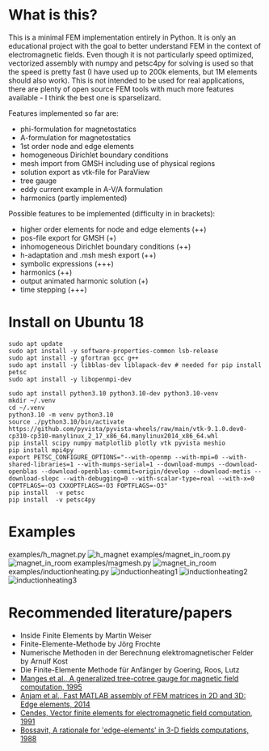 # What is this?
This is a minimal FEM implementation entirely in Python. It is only an educational project with the goal to better understand FEM in the context of electromagnetic fields. Even though it is not particularly speed optimized, vectorized assembly with numpy and petsc4py for solving is used so that the speed is pretty fast (I have used up to 200k elements, but 1M elements should also work).
This is not intended to be used for real applications, there are plenty of open source FEM tools with much more features available - I think the best one is sparselizard.

Features implemented so far are:
- phi-formulation for magnetostatics
- A-formulation for magnetostatics
- 1st order node and edge elements
- homogeneous Dirichlet boundary conditions
- mesh import from GMSH including use of physical regions
- solution export as vtk-file for ParaView
- tree gauge
- eddy current example in A-V/A formulation
- harmonics (partly implemented)

Possible features to be implemented (difficulty in in brackets):
- higher order elements for node and edge elements (++)
- pos-file export for GMSH (+)
- inhomogeneous Dirichlet boundary conditions (++)
- h-adaptation and .msh mesh export (++)
- symbolic expressions (+++)
- harmonics (++)
- output animated harmonic solution (+)
- time stepping (+++)

# Install on Ubuntu 18
    sudo apt update
    sudo apt install -y software-properties-common lsb-release
    sudo apt install -y gfortran gcc g++
    sudo apt install -y libblas-dev liblapack-dev # needed for pip install petsc
    sudo apt install -y libopenmpi-dev

    sudo apt install python3.10 python3.10-dev python3.10-venv
    mkdir ~/.venv
    cd ~/.venv
    python3.10 -m venv python3.10
    source ./python3.10/bin/activate
    https://github.com/pyvista/pyvista-wheels/raw/main/vtk-9.1.0.dev0-cp310-cp310-manylinux_2_17_x86_64.manylinux2014_x86_64.whl
    pip install scipy numpy matplotlib plotly vtk pyvista meshio
    pip install mpi4py
    export PETSC_CONFIGURE_OPTIONS="--with-openmp --with-mpi=0 --with-shared-libraries=1 --with-mumps-serial=1 --download-mumps --download-openblas --download-openblas-commit=origin/develop --download-metis --download-slepc --with-debugging=0 --with-scalar-type=real --with-x=0 COPTFLAGS=-O3 CXXOPTFLAGS=-O3 FOPTFLAGS=-O3"
    pip install  -v petsc
    pip install  -v petsc4py
    
# Examples
examples/h_magnet.py
![h_magnet](https://github.com/catkira/fem_course/blob/master/examples/h_magnet.png?raw=true)
examples/magnet_in_room.py
![magnet_in_room](https://github.com/catkira/fem_course/blob/master/examples/magnet_in_room.png?raw=true)
examples/magmesh.py
![magnet_in_room](https://github.com/catkira/fem_course/blob/master/examples/magmesh.png?raw=true)
examples/inductionheating.py
![inductionheating1](https://github.com/catkira/fem_course/blob/master/examples/inductionheating_current.png?raw=true)
![inductionheating2](https://github.com/catkira/fem_course/blob/master/examples/inductionheating_current_arrows.png?raw=true)
![inductionheating3](https://github.com/catkira/fem_course/blob/master/examples/inductionheating_cut.png?raw=true)


# Recommended literature/papers
- Inside Finite Elements by Martin Weiser
- Finite-Elemente-Methode by Jörg Frochte
- Numerische Methoden in der Berechnung elektromagnetischer Felder by Arnulf Kost
- Die Finite-Elemente Methode für Anfänger by Goering, Roos, Lutz
- [Manges et al., A generalized tree-cotree gauge for magnetic field computation, 1995](https://ieeexplore.ieee.org/document/376275)
- [Anjam et al., Fast MATLAB assembly of FEM matrices in 2D and 3D: Edge elements, 2014](https://arxiv.org/abs/1409.4618)
- [Cendes, Vector finite elements for electromagnetic field computation, 1991](https://ieeexplore.ieee.org/document/104970)
- [Bossavit, A rationale for 'edge-elements' in 3-D fields computations, 1988](https://ieeexplore.ieee.org/document/43860)
